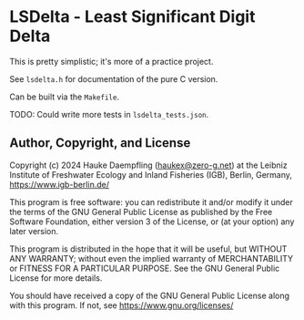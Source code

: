 LSDelta - Least Significant Digit Delta
=======================================

This is pretty simplistic; it's more of a practice project.

See `lsdelta.h` for documentation of the pure C version.

Can be built via the `Makefile`.

TODO: Could write more tests in `lsdelta_tests.json`.


Author, Copyright, and License
------------------------------

Copyright (c) 2024 Hauke Daempfling (haukex@zero-g.net)
at the Leibniz Institute of Freshwater Ecology and Inland Fisheries (IGB),
Berlin, Germany, https://www.igb-berlin.de/

This program is free software: you can redistribute it and/or modify
it under the terms of the GNU General Public License as published by
the Free Software Foundation, either version 3 of the License, or
(at your option) any later version.

This program is distributed in the hope that it will be useful,
but WITHOUT ANY WARRANTY; without even the implied warranty of
MERCHANTABILITY or FITNESS FOR A PARTICULAR PURPOSE. See the
GNU General Public License for more details.

You should have received a copy of the GNU General Public License
along with this program. If not, see https://www.gnu.org/licenses/
